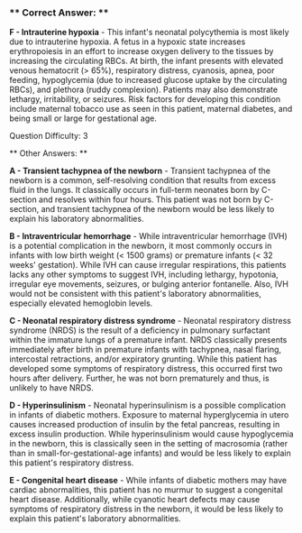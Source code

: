 ### ** Correct Answer: **

**F - Intrauterine hypoxia** - This infant's neonatal polycythemia is most likely due to intrauterine hypoxia. A fetus in a hypoxic state increases erythropoiesis in an effort to increase oxygen delivery to the tissues by increasing the circulating RBCs. At birth, the infant presents with elevated venous hematocrit (> 65%), respiratory distress, cyanosis, apnea, poor feeding, hypoglycemia (due to increased glucose uptake by the circulating RBCs), and plethora (ruddy complexion). Patients may also demonstrate lethargy, irritability, or seizures. Risk factors for developing this condition include maternal tobacco use as seen in this patient, maternal diabetes, and being small or large for gestational age.

Question Difficulty: 3

** Other Answers: **

**A - Transient tachypnea of the newborn** - Transient tachypnea of the newborn is a common, self-resolving condition that results from excess fluid in the lungs. It classically occurs in full-term neonates born by C-section and resolves within four hours. This patient was not born by C-section, and transient tachypnea of the newborn would be less likely to explain his laboratory abnormalities.

**B - Intraventricular hemorrhage** - While intraventricular hemorrhage (IVH) is a potential complication in the newborn, it most commonly occurs in infants with low birth weight (< 1500 grams) or premature infants (< 32 weeks' gestation). While IVH can cause irregular respirations, this patients lacks any other symptoms to suggest IVH, including lethargy, hypotonia, irregular eye movements, seizures, or bulging anterior fontanelle. Also, IVH would not be consistent with this patient's laboratory abnormalities, especially elevated hemoglobin levels.

**C - Neonatal respiratory distress syndrome** - Neonatal respiratory distress syndrome (NRDS) is the result of a deficiency in pulmonary surfactant within the immature lungs of a premature infant. NRDS classically presents immediately after birth in premature infants with tachypnea, nasal flaring, intercostal retractions, and/or expiratory grunting. While this patient has developed some symptoms of respiratory distress, this occurred first two hours after delivery. Further, he was not born prematurely and thus, is unlikely to have NRDS.

**D - Hyperinsulinism** - Neonatal hyperinsulinism is a possible complication in infants of diabetic mothers. Exposure to maternal hyperglycemia in utero causes increased production of insulin by the fetal pancreas, resulting in excess insulin production. While hyperinsulinism would cause hypoglycemia in the newborn, this is classically seen in the setting of macrosomia (rather than in small-for-gestational-age infants) and would be less likely to explain this patient's respiratory distress.

**E - Congenital heart disease** - While infants of diabetic mothers may have cardiac abnormalities, this patient has no murmur to suggest a congenital heart disease. Additionally, while cyanotic heart defects may cause symptoms of respiratory distress in the newborn, it would be less likely to explain this patient's laboratory abnormalities.

